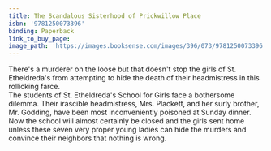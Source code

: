 ```yaml
---
title: The Scandalous Sisterhood of Prickwillow Place
isbn: '9781250073396'
binding: Paperback
link_to_buy_page:
image_path: 'https://images.booksense.com/images/396/073/9781250073396.jpg'
---
```



There's a murderer on the loose but that doesn't stop the girls of St. Etheldreda's from attempting to hide the death of their headmistress in this rollicking farce.&nbsp;
<br>The students of St. Etheldreda's School for Girls face a bothersome dilemma. Their irascible headmistress, Mrs. Plackett, and her surly brother, Mr. Godding, have been most inconveniently poisoned at Sunday dinner. Now the school will almost certainly be closed and the girls sent home unless these seven very proper young ladies can hide the murders and convince their neighbors that nothing is wrong.